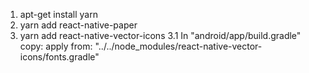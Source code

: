 1. apt-get install yarn
2. yarn add react-native-paper
3. yarn add react-native-vector-icons
3.1 In "android/app/build.gradle" copy:
    apply from: "../../node_modules/react-native-vector-icons/fonts.gradle"
